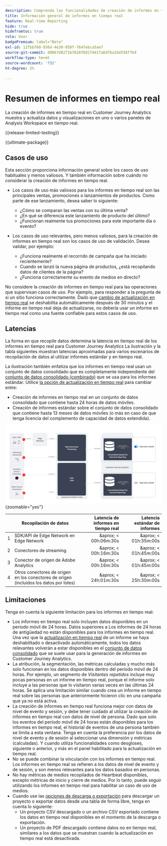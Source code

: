 ```yaml
---
description: Comprenda las funcionalidades de creación de informes en tiempo real en Customer Journey Analytics.
title: Información general de informes en tiempo real
feature: Real-time Reporting
hide: true
hidefromtoc: true
role: User
badgePremium: label="Beta"
exl-id: 12fbb760-936d-4e30-958f-764febca5ae7
source-git-commit: d0067d8271b7628f0d174d1fa647ba1b4558ffb4
workflow-type: tm+mt
source-wordcount: '732'
ht-degree: 2%

---
```


# Resumen de informes en tiempo real

La creación de informes en tiempo real en Customer Journey Analytics muestra y actualiza datos y visualizaciones en uno o varios paneles de Analysis Workspace en tiempo real.

{{release-limited-testing}}

{{ultimate-package}}

## Casos de uso

Esta sección proporciona información general sobre los casos de uso habituales y menos valiosos. Y también información sobre cuándo no considerar la creación de informes en tiempo real.

* Los casos de uso más valiosos para los informes en tiempo real son las principales ventas, promociones o lanzamientos de productos.
Como parte de ese lanzamiento, desea saber lo siguiente:

   * ¿Cómo se comparan las ventas con su última venta?
   * ¿En qué se diferencia este lanzamiento de producto del último?
   * ¿Funcionan realmente tus promociones para este importante día o evento?

* Los casos de uso relevantes, pero menos valiosos, para la creación de informes en tiempo real son los casos de uso de validación.
Desea validar, por ejemplo:

   * ¿Funciona realmente el recorrido de campaña que ha iniciado recientemente?
   * Cuando se lanzó la nueva página de productos, ¿está recopilando datos de clientes de la página?
   * ¿Funciona correctamente su evento de medios en directo?

No considere la creación de informes en tiempo real para las operaciones que supervisan casos de uso. Por ejemplo, para responder a la pregunta de si un sitio funciona correctamente. Dado que [cambio de actualización en tiempo real](use-real-time.md) se deshabilita automáticamente después de 30 minutos y el informe en tiempo real deja de actualizarse, no debería usar un informe en tiempo real como una fuente confiable para estos casos de uso.


## Latencias

La forma en que recopile datos determina la latencia en tiempo real de los informes en tiempo real para Customer Journey Analytics La ilustración y la tabla siguientes muestran latencias aproximadas para varios escenarios de recopilación de datos al utilizar informes estándar y en tiempo real.

La ilustración también enfatiza que los informes en tiempo real usan un conjunto de datos consolidado que es completamente independiente del [conjunto de datos consolidado (combinado)](/help/connections/combined-dataset.md) que se usa para los informes estándar. Utilice [la opción de actualización en tiempo real](use-real-time.md) para cambiar entre:

* Creación de informes en tiempo real en un conjunto de datos consolidado que contiene hasta 24 horas de datos móviles.
* Creación de informes estándar sobre el conjunto de datos consolidado que contiene hasta 13 meses de datos móviles (o más en caso de que tenga licencia del complemento de capacidad de datos extendida).

![Creación de informes en tiempo real](assets/real-time-reporting-latencies.svg){zoomable="yes"}

| | Recopilación de datos | Latencia de informes en tiempo real | Latencia estándar de informes |
|:---:|---|--:|--:|
| 1 | SDK/API de Edge Network en Edge Network | &amp;aprox; &lt; 00h:06m:30s | &amp;aprox; &lt; 01h:35m:00s |
| 2 | Conectores de streaming | &amp;aprox; &lt; 00h:16m:30s | &amp;aprox; &lt; 01h:45m:00s |
| 3 | Conector de origen de Adobe Analytics | &amp;aprox; &lt; 00h:16m:30s | &amp;aprox; &lt; 01h:45m:00s |
| 4 | Otros conectores de origen en los conectores de origen (incluidos los datos por lotes) | &amp;aprox; &lt; 24h:01m:30s | &amp;aprox; &lt; 25h:30m:00s |

## Limitaciones

Tenga en cuenta la siguiente limitación para los informes en tiempo real:

* Los informes en tiempo real solo incluyen datos disponibles en un periodo móvil de 24 horas. Datos superiores a   Los informes de 24 horas de antigüedad no están disponibles para los informes en tiempo real. Una vez que la [actualización en tiempo real](use-real-time.md) de un informe se haya deshabilitado o desactivado automáticamente, todos los datos relevantes volverán a estar disponibles en el [conjunto de datos consolidado](/help/connections/combined-dataset.md) que se suele usar para la generación de informes en Customer Journey Analytics.
* La atribución, la segmentación, las métricas calculadas y mucho más solo funcionan en los datos disponibles dentro del período móvil de 24 horas. Por ejemplo, un segmento de *Visitantes repetidos* incluye muy pocas personas en un informe en tiempo real, porque el informe solo incluye a las personas que lo visitaron varias veces en las últimas 24 horas. Se aplica una limitación similar cuando crea un informe en tiempo real sobre las personas que anteriormente hicieron clic en una campaña que ya no está activa.
* La creación de informes en tiempo real funciona mejor con datos de nivel de evento y sesión, y debe tener cuidado al utilizar la creación de informes en tiempo real con datos de nivel de persona. <!--Need to explain this a bit better --> Dado que solo los eventos del período móvil de 24 horas están disponibles para los informes en tiempo real, el historial de eventos de una persona también se limita a esta ventana. Tenga en cuenta la preferencia por los datos de nivel de evento y de sesión al seleccionar una dimensión y métricas (calculadas). Y cuando utiliza funcionalidades como desgloses, siguiente o anterior, y más en el panel habilitado para la actualización en tiempo real.
* No se puede combinar la vinculación con los informes en tiempo real. <!-- Do we need to explain this in more detail, why? --> Los informes en tiempo real se refieren a los datos de nivel de evento y de sesión, y son menos relevantes para los datos basados en personas.
* No hay métricas de medios recopilados de Heartbeat disponibles, excepto métricas de inicio y cierre de medios. Por lo tanto, puede seguir utilizando los informes en tiempo real para habilitar un caso de uso de medios.
* Cuando use las [opciones de descarga o exportación](/help/analysis-workspace/export/download-send.md) para descargar un proyecto o exportar datos desde una tabla de forma libre, tenga en cuenta lo siguiente:
   * Un proyecto CSV descargado o un archivo CSV exportado contiene los datos en tiempo real disponibles en el momento de la descarga o exportación.
   * Un proyecto de PDF descargado contiene datos no en tiempo real, similares a los datos que se muestran cuando la actualización en tiempo real está desactivada.
